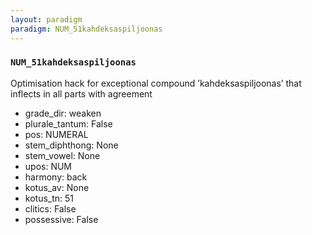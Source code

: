 ```yaml
---
layout: paradigm
paradigm: NUM_51kahdeksaspiljoonas
---
```

### ` NUM_51kahdeksaspiljoonas `

Optimisation hack for exceptional compound ’kahdeksaspiljoonas’ that inflects in all parts with agreement
* grade_dir: weaken
* plurale_tantum: False
* pos: NUMERAL
* stem_diphthong: None
* stem_vowel: None
* upos: NUM
* harmony: back
* kotus_av: None
* kotus_tn: 51
* clitics: False
* possessive: False
